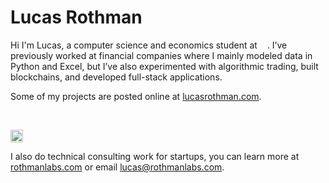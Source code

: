 <h1>Lucas Rothman</h1>

Hi I'm Lucas, a computer science and economics student at <img src="https://upload.wikimedia.org/wikipedia/commons/0/0c/MIT_logo.svg" height="12px"></img>. 
I’ve previously worked at financial companies where I mainly modeled data in Python and Excel, but I’ve also experimented with algorithmic trading, built blockchains, and developed full-stack applications. 

Some of my projects are posted online at <a href="https://lucasrothman.com/" target="_blank">lucasrothman.com</a>.

<br>

<img src="https://rothmanlabs.com/assets/rothmanlabs.PNG" alt="Rothman Labs" height="20px"></img>

I also do technical consulting work for startups, you can learn more at <a href="https://rothmanlabs.com/" target="_blank">rothmanlabs.com</a> or email <a href="mailto:lucas@rothmanlabs.com" target="_blank">lucas@rothmanlabs.com</a>.
